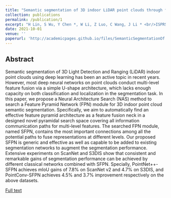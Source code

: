 ```yaml
---
title: "Semantic segmentation of 3D indoor LiDAR point clouds through feature pyramid architecture search"
collection: publications
permalink: /publication/1
excerpt: "H Lin, S Wu, Y Chen *, W Li, Z Luo, C Wang, J Li * <br/>ISPRS Journal of Photogrammetry and Remote Sensing, October, 2021<br/><img src=\"/images/SemanticSegmentationOf.jpg\">" #'H Lin, S Wu, Y Chen*, W Li, Z Luo, C Wang, J Li* <br/>ISPRS Journal of Photogrammetry and Remote Sensing, October, 2021<br/><img src='/images/SemanticSegmentationOf.jpg'>'
date: 2021-10-01
venue: ''
paperurl: 'http://academicpages.github.io/files/SemanticSegmentationOf.pdf'
---
```

## Abstract
Semantic segmentation of 3D Light Detection and Ranging (LiDAR) indoor point clouds using deep learning has been an active topic in recent years. However, most deep neural networks on point clouds conduct multi-level feature fusion via a simple U-shape architecture, which lacks enough capacity on both classification and localization in the segmentation task. In this paper, we propose a Neural Architecture Search (NAS) method to search a Feature Pyramid Network (FPN) module for 3D indoor point cloud semantic segmentation. Specifically, we aim to automatically find an effective feature pyramid architecture as a feature fusion neck in a designed novel pyramidal search space covering all information communication paths for multi-level features. The searched FPN module, named SFPN, contains the most important connections among all the potential paths to fuse representations at different levels. Our proposed SFPN is generic and effective as well as capable to be added to existing segmentation networks to augment the segmentation performance. Extensive experiments on ScanNet and S3DIS show that consistent and remarkable gains of segmentation performance can be achieved by different classical networks combined with SFPN. Specially, PointNet++-SFPN achieves mIoU gains of 7.8% on ScanNet v2 and 4.7% on S3DIS, and PointConv-SFPN achieves 4.5% and 3.7% improvement respectively on the above datasets.

[Full text](https://doi.org/10.1016/j.isprsjprs.2021.05.009)
